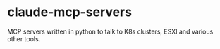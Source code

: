 # claude-mcp-servers
MCP servers written in python to talk to K8s clusters, ESXI and various other tools.
